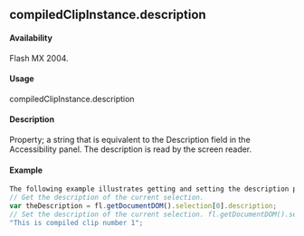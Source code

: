 ## compiledClipInstance.description

#### Availability

Flash MX 2004.

#### Usage

compiledClipInstance.description

#### Description

Property; a string that is equivalent to the Description field in the Accessibility panel. The description is read by the screen reader.

#### Example

```javascript
The following example illustrates getting and setting the description property:
// Get the description of the current selection.
var theDescription = fl.getDocumentDOM().selection[0].description;
// Set the description of the current selection. fl.getDocumentDOM().selection[0].description =
"This is compiled clip number 1";

```